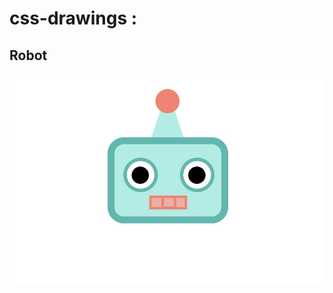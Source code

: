 # css-drawings :
## Robot
![imagen](https://github.com/IrisMazzuca/css-drawings/blob/master/robot/robot.jpg)
